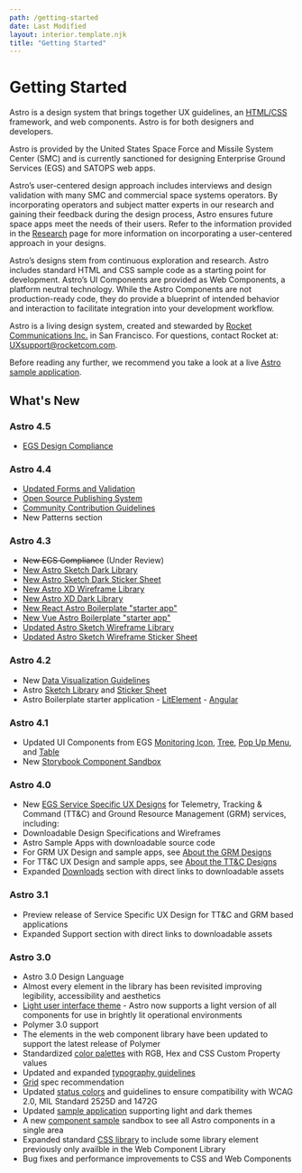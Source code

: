 ```yaml
---
path: /getting-started
date: Last Modified
layout: interior.template.njk
title: "Getting Started"
---
```


# Getting Started

Astro is a design system that brings together UX guidelines, an [HTML/CSS](/components/readme) framework, and web components. Astro is for both designers and developers.

Astro is provided by the United States Space Force and Missile System Center (SMC) and is currently sanctioned for designing Enterprise Ground Services (EGS) and SATOPS web apps.

Astro’s user-centered design approach includes interviews and design validation with many SMC and commercial space systems operators. By incorporating operators and subject matter experts in our research and gaining their feedback during the design process, Astro ensures future space apps meet the needs of their users. Refer to the information provided in the [Research](/design-process/research) page for more information on incorporating a user-centered approach in your designs.

Astro’s designs stem from continuous exploration and research. Astro includes standard HTML and CSS sample code as a starting point for development. Astro’s UI Components are provided as Web Components, a platform neutral technology. While the Astro Components are not production-ready code, they do provide a blueprint of intended behavior and interaction to facilitate integration into your development workflow.

Astro is a living design system, created and stewarded by [Rocket Communications Inc.](https://rocketcom.com/) in San Francisco. For questions, contact Rocket at: UXsupport@rocketcom.com.

Before reading any further, we recommend you take a look at a live [Astro sample application](https://sample-app.astrouxds.com/).

## What's New

### Astro 4.5

- [EGS Design Compliance](/design-guidelines/compliance)

### Astro 4.4

- [Updated Forms and Validation](/patterns/forms-and-validation/)
- [Open Source Publishing System](https://github.com/RocketCommunicationsInc/astro-uxds)
- [Community Contribution Guidelines](/community/propose-a-change/)
- New Patterns section

### Astro 4.3

- ~~New EGS Compliance~~ (Under Review)
- [New Astro Sketch Dark Library](https://github.com/RocketCommunicationsInc/astro-design-resources/raw/master/Sketch/Astro%20Dark%20Library.sketch)
- [New Astro Sketch Dark Sticker Sheet](https://github.com/RocketCommunicationsInc/astro-design-resources/raw/master/Sketch/Astro%20Dark%20Stickersheet.sketch)
- [New Astro XD Wireframe Library](https://github.com/RocketCommunicationsInc/astro-design-resources/raw/master/Adobe%20XD/Astro%205%20Wireframe%20Library.xd)
- [New Astro XD Dark Library](https://github.com/RocketCommunicationsInc/astro-design-resources/raw/master/Adobe%20XD/Astro%205%20Dark%20Library.xd)
- [New React Astro Boilerplate "starter app"](https://github.com/RocketCommunicationsInc/astro-boilerplate-react)
- [New Vue Astro Boilerplate "starter app"](https://github.com/RocketCommunicationsInc/astro-boilerplate-vue)
- [Updated Astro Sketch Wireframe Library](https://github.com/RocketCommunicationsInc/astro-design-resources/raw/master/Sketch/Astro%20Wireframe%20Library.sketch)
- [Updated Astro Sketch Wireframe Sticker Sheet](https://github.com/RocketCommunicationsInc/astro-design-resources/raw/master/Sketch/Astro%20Wireframe%20Stickersheet.sketch)

### Astro 4.2

- New [Data Visualization Guidelines](/patterns/data-visualization)
- Astro [Sketch Library](https://bitbucket.org/rocketcom/astro-design-resources/src/master/Sketch/Astro%204%20Wireframe%20Library.sketch) and [Sticker Sheet](https://bitbucket.org/rocketcom/astro-design-resources/src/master/Sketch/Astro%204%20Wireframe%20Sticker%20Sheet.sketch)
- Astro Boilerplate starter application - [LitElement](https://github.com/RocketCommunicationsInc/astro-boilerplate) - [Angular](https://github.com/RocketCommunicationsInc/astro-boilerplate-angular)

### Astro 4.1

- Updated UI Components from EGS [Monitoring Icon](/components/icons-and-symbols), [Tree](/components/tree), [Pop Up Menu](/components/pop-up), and [Table](/patterns/table)
- New [Storybook Component Sandbox](https://astro-components.netlify.com/)

### Astro 4.0

- New [EGS Service Specific UX Designs](/service-specific-ux-design) for Telemetry, Tracking & Command (TT&C) and Ground Resource Management (GRM) services, including:
- Downloadable Design Specifications and Wireframes
- Astro Sample Apps with downloadable source code
- For GRM UX Design and sample apps, see [About the GRM Designs](/grm-service-ux-design/about-the-grm-designs)
- For TT&C UX Design and sample apps, see [About the TT&C Designs](/ttc-service-ux-design/about-the-ttc-designs)
- Expanded [Downloads](/downloads) section with direct links to downloadable assets

### Astro 3.1

- Preview release of Service Specific UX Design for TT&C and GRM based applications
- Expanded Support section with direct links to downloadable assets

### Astro 3.0

- Astro 3.0 Design Language
- Almost every element in the library has been revisited improving legibility, accessibility and aesthetics
- [Light user interface theme](/design-guidelines/theme) - Astro now supports a light version of all components for use in brightly lit operational environments
- Polymer 3.0 support
- The elements in the web component library have been updated to support the latest release of Polymer
- Standardized [color palettes](/design-guidelines/color) with RGB, Hex and CSS Custom Property values
- Updated and expanded [typography guidelines](/design-guidelines/typography)
- [Grid](/design-guidelines/grid) spec recommendation
- Updated [status colors](/components/status-symbol) and guidelines to ensure compatibility with WCAG 2.0, MIL Standard 2525D and 1472G
- Updated [sample application](https://sample-app.astrouxds.com/) supporting light and dark themes
- A new [component sample](https://astro-components.netlify.com/) sandbox to see all Astro components in a single area
- Expanded standard [CSS library](https://bitbucket.org/rocketcom/astro-styles/src/master/) to include some library element previously only availble in the Web Component Library
- Bug fixes and performance improvements to CSS and Web Components
